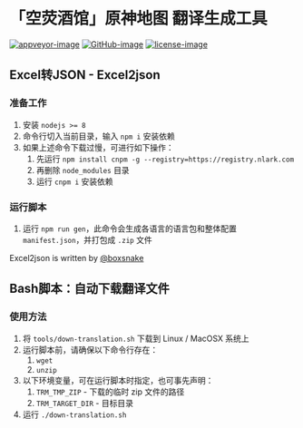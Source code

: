 # 「空荧酒馆」原神地图 翻译生成工具

[![appveyor-image]][appveyor-url] [![GitHub-image]][github-url] [![license-image]][license-url]

[appveyor-image]: https://img.shields.io/appveyor/ci/peaceshi/translation-maker.svg?style=flat&logo=appveyor&logoColor=FFFFFF&label=master
[appveyor-url]: https://ci.appveyor.com/project/peaceshi/translation-maker

[github-image]: https://img.shields.io/github/v/release/peaceshi/translation-maker?style=flat
[github-url]: https://github.com/peaceshi/translation-maker/releases/latest

[license-image]: https://img.shields.io/github/license/peaceshi/translation-maker?style=flat
[license-url]: https://github.com/peaceshi/translation-maker

## Excel转JSON - Excel2json

### 准备工作

1. 安装 `nodejs >= 8`
2. 命令行切入当前目录，输入 `npm i` 安装依赖
3. 如果上述命令下载过慢，可进行如下操作：
    1. 先运行 `npm install cnpm -g --registry=https://registry.nlark.com`
    2. 再删除 `node_modules` 目录
    3. 运行 `cnpm i` 安装依赖

### 运行脚本

1. 运行 `npm run gen`，此命令会生成各语言的语言包和整体配置 `manifest.json`，并打包成 `.zip` 文件

Excel2json is written by [@boxsnake][github-boxsnake]

[github-boxsnake]: https://github.com/boxsnake "Boxsnake"

## Bash脚本：自动下载翻译文件

### 使用方法

1. 将 `tools/down-translation.sh` 下载到 Linux / MacOSX 系统上
2. 运行脚本前，请确保以下命令行存在：
    1. `wget`
    2. `unzip`
3. 以下环境变量，可在运行脚本时指定，也可事先声明：
    1. `TRM_TMP_ZIP` - 下载的临时 zip 文件的路径
    2. `TRM_TARGET_DIR` - 目标目录
4. 运行 `./down-translation.sh`
